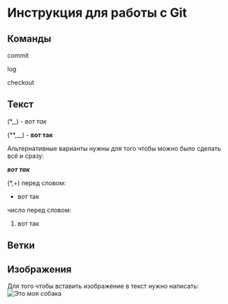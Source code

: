 # Инструкция для работы с Git
## Команды

commit

log

checkout

## Текст
(*,_) - *вот так*

(**,__) - **вот так**

Альтернативные варианты нужны для того чтобы можно было сделать всё и сразу:

*__вот так__*

(*,+) перед словом:

* вот так

число перед словом:

1. вот так

## Ветки

## Изображения
Для того чтобы вставить изображение в текст нужно написать:
![Это моя собака](dog.jpg)
